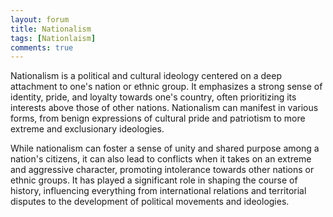 ```yaml
---
layout: forum
title: Nationalism
tags: [Nationlaism]
comments: true
---
```

Nationalism is a political and cultural ideology centered on a deep attachment to one's nation or ethnic group. It emphasizes a strong sense of identity, pride, and loyalty towards one's country, often prioritizing its interests above those of other nations. Nationalism can manifest in various forms, from benign expressions of cultural pride and patriotism to more extreme and exclusionary ideologies.

While nationalism can foster a sense of unity and shared purpose among a nation's citizens, it can also lead to conflicts when it takes on an extreme and aggressive character, promoting intolerance towards other nations or ethnic groups. It has played a significant role in shaping the course of history, influencing everything from international relations and territorial disputes to the development of political movements and ideologies.